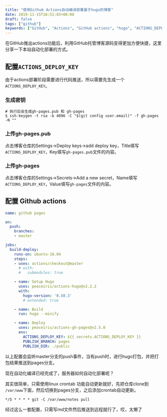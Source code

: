 ```yaml
---
title: "使用Github Actions自动编译部署基于hugo的博客"
date: 2019-11-15T16:51:03+08:00
draft: false
tags: ["github"]
keywords: ["GitHub", "Actions", "GitHub actions", "hugo", "ACTIONS_DEPLOY_KEY"]
---
```


在GitHub推出actions功能后，利用GitHub托管博客源码变得更加方便快捷，这里分享一下本站自动化部署的方式。

## 配置`ACTIONS_DEPLOY_KEY`
由于actions部署阶段需要进行代码推送，所以需要先生成一个`ACTIONS_DEPLOY_KEY`。

### 生成密钥
```shell
# 执行后会生成gh-pages.pub 和 gh-pages
$ ssh-keygen -t rsa -b 4096 -C "$(git config user.email)" -f gh-pages -N ""
```
### 上传gh-pages.pub
点击博客仓库的Settings->Deploy keys->add deploy key，Title填写`ACTIONS_DEPLOY_KEY`，Key填写`gh-pages.pub`文件的内容。

### 上传gh-pages
点击博客仓库的Settings->Secrets->Add a new secret，Name填写`ACTIONS_DEPLOY_KEY`，Value填写`gh-pages`文件的内容。


## 配置 Github actions

```yml
name: github pages

on:
  push:
    branches:
    - master

jobs:
  build-deploy:
    runs-on: ubuntu-18.04
    steps:
    - uses: actions/checkout@master
      # with:
      #   submodules: true

    - name: Setup Hugo
      uses: peaceiris/actions-hugo@v2.2.2
      with:
        hugo-version: '0.58.3'
        # extended: true

    - name: Build
      run: hugo --minify

    - name: Deploy
      uses: peaceiris/actions-gh-pages@v2.5.0
      env:
        ACTIONS_DEPLOY_KEY: ${{ secrets.ACTIONS_DEPLOY_KEY }}
        PUBLISH_BRANCH: pages
        PUBLISH_DIR: ./public
```

以上配置会监听master分支的push事件，当有push时，进行hugo打包，并把打包结果推送到pages分支。

现在自动化编译已经完成了，服务器如何自动化部署呢？

其实很简单，只需使用linux crontab 功能自动更新就好，先把仓库clone到 `/var/www`下面，然后切换到pages分支，之后添加crontab自动更新。
```shell
*/5 * * * * git -C /var/www/notes pull
```

经过这么一套配置，只需写md文件然后推送到远程就行了，哎，太懒了
